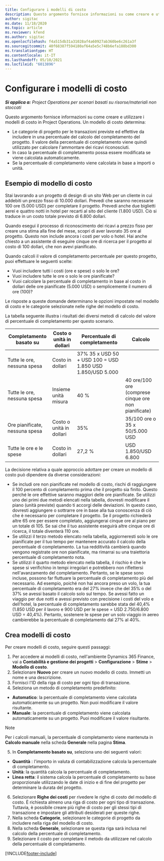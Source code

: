 ```yaml
---
title: Configurare i modelli di costo
description: Questo argomento fornisce informazioni su come creare e utilizzare i modelli di costo in Project Operations.
author: sigitac
ms.date: 11/18/2020
ms.topic: article
ms.reviewer: kfend
ms.author: sigitac
ms.openlocfilehash: f4a515db31a31028af4a60927ab360be6c261a3f
ms.sourcegitcommit: 40f68387f594180af64a5e5c748b6efa188bd300
ms.translationtype: HT
ms.contentlocale: it-IT
ms.lasthandoff: 05/10/2021
ms.locfileid: "6013896"
---
```

# <a name="set-up-cost-templates"></a>Configurare i modelli di costo

_**Si applica a:** Project Operations per scenari basati su risorse/materiali non stoccati_


Questo argomento fornisce informazioni su come creare e utilizzare i modelli di costo in Project Operations. Un modello di costo determina:

- Le categorie di progetto per le transazioni previste ed effettive da includere in una percentuale del calcolo del completamento del progetto. Il valore della percentuale di completamento viene quindi utilizzato per calcolare l'ammontare dei ricavi riconosciuti.
- In caso la percentuale di completamento possa essere modificata se viene calcolata automaticamente.
- Se la percentuale di completamento viene calcolata in base a importi o unità.

## <a name="cost-template-example"></a>Esempio di modello di costo

Stai lavorando a un progetto di design di un sito Web per un cliente in cui addebiti un prezzo fisso di 10.000 dollari. Prevedi che saranno necessarie 100 ore (5.000 USD) per completare il progetto. Prevedi anche due biglietti aerei e quattro notti in hotel per recarti al sito del cliente (1.800 USD). Ciò si traduce in un costo totale previsto di 6.800 dollari.

Quando esegui il processo di riconoscimento dei ricavi a prezzo fisso per creare una stima alla fine del mese, scopri di aver lavorato 35 ore al progetto. Questo non include ancora i costi per volo o hotel. Hai anche chiesto a un assistente di eseguire cinque ore di ricerca per il progetto al costo di 100 dollari, che non avevi pianificato.

Quando calcoli il valore di completamento percentuale per questo progetto, puoi effettuare le seguenti scelte:

- Vuoi includere tutti i costi (ore e spese) o solo le ore?
- Vuoi includere tutte le ore o solo le ore pianificate?
- Vuoi calcolare la percentuale di completamento in base al costo in dollari delle ore pianificate (5.000 USD) o semplicemente il numero di ore (100)?

Le risposte a queste domande determinano le opzioni impostate nel modello di costo e le categorie selezionate nelle righe del modello di costo.

La tabella seguente illustra i risultati dei diversi metodi di calcolo del valore di percentuale di completamento per questo scenario.

| Completamento basato su | Costo o unità in dollari | Percentuale di completamento | Calcolo |
| --- | --- | --- | --- |
| Tutte le ore, nessuna spesa | Costo in dollari | 37% 35 x USD 50 + USD 100 = USD 1.850 USD 1.850/USD 5.000 |
| Tutte le ore, nessuna spesa | Insieme unità misura | 40 % | 40 ore/100 ore (comprese cinque ore non pianificate) |
| Ore pianificate, nessuna spesa | Costo o unità in dollari | 35% | 35/100 ore o 35 x 50/5.000 USD |
| Tutte le ore e le spese | Costo in dollari | 27,2 % | USD 1.850/USD 6.800 |

La decisione relativa a quale approccio adottare per creare un modello di costo può dipendere da diverse considerazioni:

- Se includi ore non pianificate nel modello di costo, rischi di raggiungere il 100 percento di completamento prima che il progetto sia finito. Questo perché le ore effettive saranno maggiori delle ore pianificate. Se utilizzi uno dei primi due metodi elencati nella tabella, dovresti modificare il piano (unità previste) quando ti accorgi delle deviazioni. In questo caso, dovresti aggiungere o sottrarre ore in base alla tua conoscenza di ciò che è necessario per completare il progetto. Se il progetto richiederà altre 65 ore per essere completato, aggiungerai cinque ore al piano per un totale di 105. Se sai che il tuo assistente eseguirà altre cinque ore di ricerca, il totale diventerà 110 ore.
- Se utilizzi il terzo metodo elencato nella tabella, aggiorneresti solo le ore pianificate per il tuo tempo per mantenere accurato il calcolo della percentuale di completamento. La tua redditività cambierà quando vengono registrate ore non pianificate, ma rimarrai su una traiettoria percentuale di completamento nota.
- Se utilizzi il quarto metodo elencato nella tabella, il rischio è che le spese si verifichino in tempi irregolari e potrebbero non riflettersi nell'avanzamento del completamento. Pertanto, se le spese sono incluse, possono far fluttuare la percentuale di completamento più del necessario. Ad esempio, poiché non hai ancora preso un volo, la tua percentuale di completamento era del 27% invece che del 35% o del 37% se avessi basato il calcolo solo sul tempo. Se avessi fatto un viaggio per due notti e avessi previsto con precisione i costi del volo e dell'hotel, la percentuale di completamento sarebbe stata del 40,4% (1.850 USD per il lavoro e 900 USD per le spese = USD 2.750/6.800 USD = 40,4%). Pertanto, sostenere le spese per un solo viaggio in aereo cambierebbe la percentuale di completamento dal 27% al 40%.

## <a name="create-cost-templates"></a>Crea modelli di costo
Per creare modelli di costo, seguire questi passaggi:

1. Per accedere ai modelli di costo, nell'ambiente Dynamics 365 Finance, vai a **Contabilità e gestione dei progetti** > **Configurazione** > **Stime** > **Modello di costo**.
2. Selezionare **Nuovo** per creare un nuovo modello di costo. Immetti un nome e una descrizione.
3. Fornisci l'ID della riga di costo per ogni tipo di transazione.
4. Seleziona un metodo di completamento predefinito:

  - **Automatico**: la percentuale di completamento viene calcolata automaticamente su un progetto. Non puoi modificare il valore risultante.
  - **Manuale**: la percentuale di completamento viene calcolata automaticamente su un progetto. Puoi modificare il valore risultante.

  > [!NOTE]
  > Per i calcoli manuali, la percentuale di completamento viene mantenuta in **Calcolo manuale** nella scheda **Generale** nella pagina **Stima**.

5. In **Completamento basato su**, seleziona uno dei seguenti valori:

  - **Quantità** : l'importo in valuta di contabilizzazione calcola la percentuale di completamento.
  - **Unità**: la quantità calcola la percentuale di completamento.
  - **Linea retta**: il sistema calcola la percentuale di completamento su base proporzionale utilizzando le date di inizio e di fine del progetto per determinare la durata del progetto.

6. Selezionare **Righe dei costi** per rivedere le righe di costo del modello di costo. È richiesta almeno una riga di costo per ogni tipo di transazione. Tuttavia, è possibile creare più righe di costo per gli stessi tipi di transazione e impostare gli attributi desiderati per queste righe.
7. Nella scheda **Categorie**, selezionare le categorie di progetto da includere nella riga del modello di costo.
8. Nella scheda **Generale**, selezionare se questa riga sarà inclusa nel calcolo della percentuale di completamento.
9. Selezionare il costo per completare il metodo da utilizzare nel calcolo della percentuale di completamento.


[!INCLUDE[footer-include](../includes/footer-banner.md)]